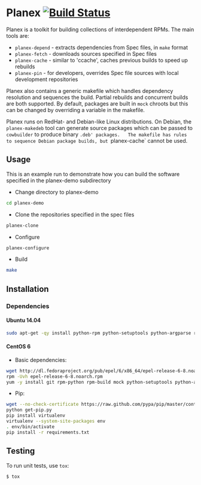 # Planex [![Build Status](https://travis-ci.org/xenserver/planex.svg?branch=master)](https://travis-ci.org/xenserver/planex)

Planex is a toolkit for building collections of interdependent RPMs.  The main tools are:

* `planex-depend` - extracts dependencies from Spec files, in `make` format
* `planex-fetch` - downloads sources specified in Spec files
* `planex-cache` - similar to 'ccache', caches previous builds to speed up rebuilds
* `planex-pin` - for developers, overrides Spec file sources with local development repositories

Planex also contains a generic makefile which handles dependency resolution and sequences the build.   Partial rebuilds and concurrent builds are both supported.   By default, packages are built in `mock` chroots but this can be changed by overriding a variable in the makefile.

Planex runs on RedHat- and Debian-like Linux distributions.   On Debian, the `planex-makedeb` tool can generate source packages which can be passed to `cowbuilder` to produce binary `.deb' packages.   The makefile has rules to sequence Debian package builds, but `planex-cache` cannot be used.

## Usage

This is an example run to demonstrate how you can build the software specified
in the planex-demo subdirectory

 * Change directory to planex-demo
```bash
cd planex-demo
```
 * Clone the repositories specified in the spec files
```bash
planex-clone
```
 * Configure
```bash
planex-configure
```
 * Build
```bash
make
```

## Installation

### Dependencies

#### Ubuntu 14.04

```bash
sudo apt-get -qy install python-rpm python-setuptools python-argparse rpm
```

#### CentOS 6

 * Basic dependencies:

```bash
wget http://dl.fedoraproject.org/pub/epel/6/x86_64/epel-release-6-8.noarch.rpm
rpm -Uvh epel-release-6-8.noarch.rpm
yum -y install git rpm-python rpm-build mock python-setuptools python-argparse
```
 * Pip:
```bash
wget --no-check-certificate https://raw.github.com/pypa/pip/master/contrib/get-pip.py
python get-pip.py
pip install virtualenv
virtualenv --system-site-packages env
. env/bin/activate
pip install -r requirements.txt
```

## Testing

To run unit tests, use `tox`:

```bash
$ tox
```
